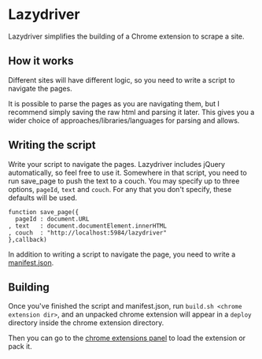 Lazydriver
======
Lazydriver simplifies the building of a Chrome extension to scrape a site.

How it works
-------
Different sites will have different logic, so you need to write a script
to navigate the pages. 

It is possible to parse the pages as you are navigating them, but
I recommend simply saving the raw html and parsing it later. This gives
you a wider choice of approaches/libraries/languages for parsing and allows.

Writing the script
------
Write your script to navigate the pages. Lazydriver includes jQuery
automatically, so feel free to use it. Somewhere in that script,
you need to run save_page to push the text to a couch.
You may specify up to three options, `pageId`, `text` and `couch`. For
any that you don't specify, these defaults will be used.

    function save_page({
      pageId : document.URL
    , text   : document.documentElement.innerHTML
    , couch  : "http://localhost:5984/lazydriver"
    },callback)

In addition to writing a script to navigate the page, you need to write a
[manifest.json](http://code.google.com/chrome/extensions/manifest.html).

Building
-----------
Once you've finished the script and manifest.json,
run `build.sh <chrome extension dir>`, and an unpacked chrome extension
will appear in a `deploy` directory inside the chrome extension directory.

Then you can go to the [chrome extensions panel](chrome://settings/extensions)
to load the extension or pack it.
